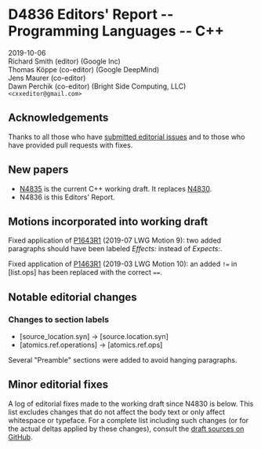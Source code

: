# D4836 Editors' Report -- Programming Languages -- C++

2019-10-06  
Richard Smith (editor) (Google Inc)  
Thomas Köppe (co-editor) (Google DeepMind)  
Jens Maurer (co-editor)  
Dawn Perchik (co-editor) (Bright Side Computing, LLC)  
`<cxxeditor@gmail.com>`

## Acknowledgements

Thanks to all those who have [submitted editorial
issues](https://github.com/cplusplus/draft/wiki/How-to-submit-an-editorial-issue)
and to those who have provided pull requests with fixes.

## New papers

 * [N4835](http://wg21.link/n4835) is the current C++ working draft. It replaces [N4830](http://wg21.link/n4830).
 * N4836 is this Editors' Report.

## Motions incorporated into working draft

Fixed application of [P1643R1](http://wg21.link/p1643r1) (2019-07 LWG Motion 9):
two added paragraphs should have been labeled *Effects:* instead of *Expects:*.

Fixed application of [P1463R1](http://wg21.link/p1463r1) (2019-03 LWG Motion 10):
an added `!=` in [list.ops] has been replaced with the correct `==`.

## Notable editorial changes

### Changes to section labels

  * [source_location.syn] -> [source.location.syn]
  * [atomics.ref.operations] -> [atomics.ref.ops]

Several "Preamble" sections were added to avoid hanging paragraphs.

## Minor editorial fixes

A log of editorial fixes made to the working draft since N4830 is below.
This list excludes changes
that do not affect the body text or only affect whitespace or typeface. For a
complete list including such changes (or for the actual deltas applied by these
changes), consult the [draft sources on GitHub](https://github.com/cplusplus/draft/compare/n4830...n4835).

